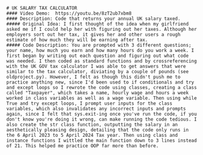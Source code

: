     # UK SALARY TAX CALCULATOR
    #### Video Demo:  https://youtu.be/8zT2ub7xbm8
    #### Description: Code that returns your annual UK salary taxed.
    ##### Original Idea: I first thought of the idea when my girlfriend asked me if I could help her with figuring out her taxes. Although her employers sort out her tax, it gives her and other users a rough estimate of how much they will be earning after tax.
    ##### Code Description: You are prompted with 3 different questions; your name, how much you earn and how many hours do you work a week. I first began by writing out each question and figuring out what code was needed. I then coded as standard functions and by crossreferencing with the UK GOV tax calculator I was able to get answers that were similar to the tax calculator, diviating by a couple of pounds (see oldproject.py). However, I felt as though this didn't push me to practice anything new, since I'd been used to if conditionals and try and except loops so I rewrote the code using classes, creating a class called "Taxpayer", which takes a name, hourly wage and hours a week worked in class variables as well as a wage variable. Then using while True and try except loops, I prompt user inputs for the class variables, which also invalidates any incorrect inputs and prompts again, since I felt that sys.exit-ing once you've run the code, if you don't know you're doing it wrong, can make running the code tedious. I also create the str class function, outputting the salary in an aesthetically pleasing design, detailing that the code only runs in the 6 April 2023 to 5 April 2024 Tax year. Then using class and instance functions I wittled the main function down to 3 lines instead of 21. This helped me practice OOP far more than before.
